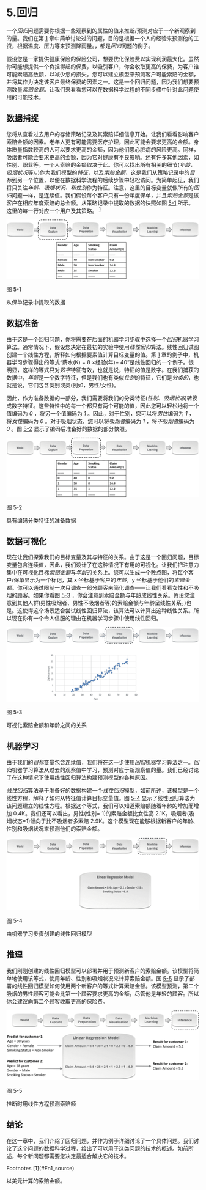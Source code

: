 # 5.回归

一个*回归*问题需要你根据一些观察到的属性的值来推断/预测对应于一个新观察到的量。我们在第 [1](01.html) 章中简单讨论过的问题，目的是根据一个人的经验来预测他的工资，根据温度、压力等来预测降雨量。，都是*回归*问题的例子。

假设您是一家提供健康保险的保险公司，想要优化保险费以实现利润最大化。虽然你可能想提供一个负担得起的保费，以吸引客户，你会收取更高的保费，为客户谁可能索赔高数额，以减少您的损失。您可以建立模型来预测客户可能索赔的金额，并将其作为决定该客户最终保费的因素之一。这是一个回归问题，因为我们想要预测数量*索赔金额*。让我们来看看您可以在数据科学过程的不同步骤中针对此问题使用的可能技术。

## 数据捕捉

您将从查看过去用户的存储策略记录及其索赔详细信息开始。让我们看看影响客户索赔金额的因素。老年人更有可能需要医疗护理，因此可能会要求更高的金额。身体质量指数较高的人可以要求更高的金额，因为他们患心脏病的风险更高。同样，吸烟者可能会要求更高的金额，因为它对健康有不良影响。还有许多其他因素，如性别、职业等。一个人索赔的金额取决于此。你可以找出所有相关的细节(*年龄，吸烟状况*等)。)作为我们模型的*特征*，以及*索赔金额*，这是我们从策略记录中的*目标*到另一个位置，以便在数据科学流程的后续步骤中轻松访问。为简单起见，我们将只关注*年龄、吸烟状况、*和*性别*作为特征。注意，这里的目标变量就像所有的*回归*问题一样，是连续值。我们假设每个客户只有一份年度保单，并且*索赔金额*是该客户在相应年度索赔的总金额。从策略记录中提取的数据的快照如图 [5-1](#Fig1) 所示。这里的每一行对应一个用户及其策略。 <sup>[1](#Fn1)</sup>

![img/504530_1_En_5_Fig1_HTML.jpg](img/504530_1_En_5_Fig1_HTML.jpg)

图 5-1

从保单记录中提取的数据

## 数据准备

由于这是一个回归问题，你将需要在后面的机器学习步骤中选择一个*回归*机器学习算法。通常情况下，假设您决定在最初的实验中使用*线性回归*算法。线性回归试图创建一个线性方程，解释如何根据要素值计算目标变量的值。第 [1](01.html) 章的例子中，机器学习步骤得出的等式“薪水(K) = 8 ×经验(年)+ 40”是线性回归的一个例子。很明显，这样的等式只对*数字*特征有效，也就是说，特征的值是数字。在我们捕获的数据中，*年龄*是一个数字特征，但是我们也有类似*性别*的特征，它们是*分类的*，也就是说，它们包含类别或类(例如，男性/女性)。

因此，作为准备数据的一部分，我们需要将我们的分类特征(*性别*、*吸烟状态*)转换成数字特征。这些特性中的每一个都只有两个可能的值，因此您可以轻松地将一个值编码为 *0* ，将另一个值编码为 *1* 。因此，对于性别，您可以将*男性*编码为 *1* ，将*女性*编码为 *0* 。对于吸烟状态，您可以将*吸烟者*编码为 *1* ，将*不吸烟者*编码为 *0* 。图 [5-2](#Fig2) 显示了编码后准备好的数据的部分快照。

![img/504530_1_En_5_Fig2_HTML.jpg](img/504530_1_En_5_Fig2_HTML.jpg)

图 5-2

具有编码分类特征的准备数据

## 数据可视化

现在让我们探索我们的目标变量及其与特征的关系。由于这是一个回归问题，目标变量包含连续值，因此，我们设计了在这种情况下有用的可视化。让我们把注意力集中在可视化目标*索赔金额*与*年龄*的关系上。您可以生成一个散点图，将每个客户/保单显示为一个标记，其 x 坐标基于客户的*年龄*，y 坐标基于他们的*索赔金额*。你可以通过限制一次只调查一部分顾客来简化调查——让我们看看女性和不吸烟的顾客。如果你看图 [5-3](#Fig3) ，你会注意到索赔金额与年龄成线性关系。假设您注意到其他人群(男性吸烟者、男性不吸烟者等)的索赔金额与年龄呈线性关系。)也是。这使得这个场景适合尝试线性回归算法，该算法可以计算出这种线性关系。所以现在你有一个令人信服的理由在机器学习步骤中使用线性回归。

![img/504530_1_En_5_Fig3_HTML.jpg](img/504530_1_En_5_Fig3_HTML.jpg)

图 5-3

可视化索赔金额和年龄之间的关系

## 机器学习

由于我们的*目标*变量包含连续值，我们将在这一步使用*回归*机器学习算法之一。*回归*机器学习算法从过去的观察值中学习，预测对应于新观察值的量。我们已经讨论了在这种情况下使用线性回归算法构建预测模型的各种原因。

*线性回归*算法基于准备好的数据构建一个*线性回归*模型，如前所述，该模型是一个线性方程，解释了如何从特征值计算目标变量值。图 [5-4](#Fig4) 显示了线性回归算法为该问题建立的线性方程。根据这个等式，我们可以知道索赔额随着年龄的增加而增加 0.4K。我们还可以看出，男性(性别= 1)的索赔金额比女性高 2.1K。吸烟者(吸烟状态=1)倾向于比不吸烟者多索赔 2.9K。这个模型现在能够根据新客户的年龄、性别和吸烟状况来预测他们的索赔金额。

![img/504530_1_En_5_Fig4_HTML.jpg](img/504530_1_En_5_Fig4_HTML.jpg)

图 5-4

由机器学习步骤创建的线性回归模型

## 推理

我们刚刚创建的线性回归模型可以部署并用于预测新客户的索赔金额。该模型将简单地使用该等式，使用年龄、性别和吸烟状况来计算索赔金额。图 [5-5](#Fig5) 显示了部署的线性回归模型如何使用两个新客户的等式计算索赔金额。该模型预测，第二个吸烟的男性顾客可能会比第一个顾客要求更高的金额，尽管他是年轻的顾客。所以你会建议向第二个顾客收取更高的保险费。

![img/504530_1_En_5_Fig5_HTML.png](img/504530_1_En_5_Fig5_HTML.png)

图 5-5

推断时用线性方程预测索赔额

## 结论

在这一章中，我们介绍了回归问题，并作为例子详细讨论了一个具体问题。我们讨论了这个问题的数据科学过程，给出了可以用于这类问题的技术的概述。如前所述，每个新问题都需要您决定最适合解决它的技术。

<aside aria-label="Footnotes" class="FootnoteSection" epub:type="footnotes">Footnotes [1](#Fn1_source)

以美元计算的索赔金额。

 </aside>